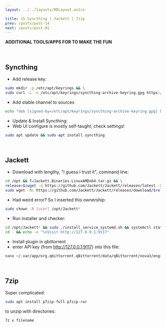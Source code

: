 ```yaml
---
layout: ../../layouts/MDLayout.astro

title: 15 Syncthing | Jackett | 7zip
prev: /posts/post-14
next: /posts/post-01
---
```



**ADDITIONAL TOOLS/APPS FOR TO MAKE THE FUN**<br>

<br>

## Syncthing

- Add release key:
```sh
sudo mkdir -p /etc/apt/keyrings && \
sudo curl -L -o /etc/apt/keyrings/syncthing-archive-keyring.gpg https://syncthing.net/release-key.gpg
```
- Add stable channel to sources
```sh
echo "deb [signed-by=/etc/apt/keyrings/syncthing-archive-keyring.gpg] https://apt.syncthing.net/ syncthing stable" | sudo tee /etc/apt/sources.list.d/syncthing.list
```
- Update & Install Syncthing:<br>
- Web UI configure is mostly self-taught, check settings!
```sh
sudo apt update && sudo apt install syncthing
```

<br>

## Jackett

- Download with lengthy, "I guess I trust it", command line:
```sh
cd /opt && f=Jackett.Binaries.LinuxAMDx64.tar.gz && \
release=$(wget -q https://github.com/Jackett/Jackett/releases/latest -O - | grep "title>Release" | cut -d " " -f 4) && \
sudo wget -Nc https://github.com/Jackett/Jackett/releases/download/$release/"$f" && sudo tar -xzf "$f" && sudo rm -f "$f"
```
- Had weird error? So I inserted this ownership:
```sh
sudo chown -R [user] /opt/Jackett*
```
- Run installer and checker:
```sh
cd /opt/Jackett* && sudo ./install_service_systemd.sh && systemctl status jackett.service && \
cd - && echo -e "\nVisit http://127.0.0.1:9117"
```
- Install plugin in qbittorrent
- enter API key (from http://127.0.0.1:9117) into this file:
```sh
nano ~/.var/app/org.qbittorrent.qBittorrent/data/qBittorrent/nova3/engines/jackett.json
```

<br>

## 7zip

Super complicated:
```sh
sudo apt install p7zip-full p7zip-rar
```
to unzip with directories:
```sh
7z x filename
```